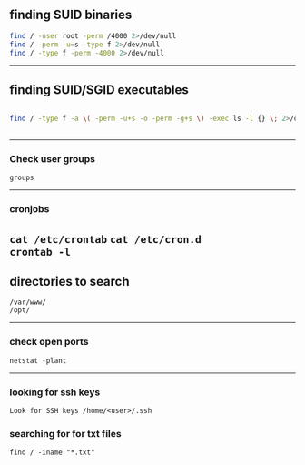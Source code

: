 ## finding SUID binaries
 ```bash
find / -user root -perm /4000 2>/dev/null  
find / -perm -u=s -type f 2>/dev/null
find / -type f -perm -4000 2>/dev/null
```

---

## finding SUID/SGID executables
```bash

find / -type f -a \( -perm -u+s -o -perm -g+s \) -exec ls -l {} \; 2>/dev/null  
  
```
 ---

### Check user groups
`groups`

---

### cronjobs

`cat /etc/crontab` 
`cat /etc/cron.d`  
`crontab -l`
  ---
  
## directories to search
```
/var/www/
/opt/
```
  
---

### check open ports
`netstat -plant`

---


### looking for ssh keys
  
`Look for SSH keys /home/<user>/.ssh`
	
	
### searching for for txt files
`find / -iname "*.txt"`
